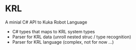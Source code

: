 # KRL
A minial C# API to Kuka Robot Language


* C# types that maps to KRL system types
* Parser for KRL data (unroll nested struc / type recognition)
* Parser for KRL language (complex, not for now ...)
